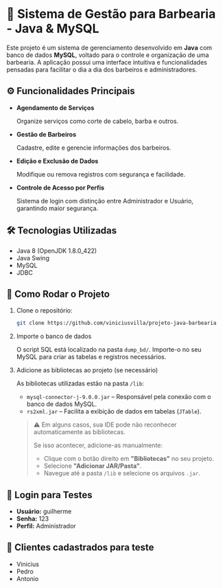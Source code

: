 # 💈 Sistema de Gestão para Barbearia - Java & MySQL

Este projeto é um sistema de gerenciamento desenvolvido em **Java** com banco de dados **MySQL**, voltado para o controle e organização de uma barbearia. A aplicação possui uma interface intuitiva e funcionalidades pensadas para facilitar o dia a dia dos barbeiros e administradores.

## ⚙️ Funcionalidades Principais

- **Agendamento de Serviços**
    
    Organize serviços como corte de cabelo, barba e outros.
    
- **Gestão de Barbeiros**
    
    Cadastre, edite e gerencie informações dos barbeiros.
    
- **Edição e Exclusão de Dados**
    
    Modifique ou remova registros com segurança e facilidade.
    
- **Controle de Acesso por Perfis**
    
    Sistema de login com distinção entre Administrador e Usuário, garantindo maior segurança.
    

## 🛠️ Tecnologias Utilizadas

- Java 8 (OpenJDK 1.8.0_422)
- Java Swing
- MySQL
- JDBC

## 🚀 Como Rodar o Projeto

1. Clone o repositório:
    
    ```bash
    git clone https://github.com/viniciusvilla/projeto-java-barbearia
    ```
    
2. Importe o banco de dados
    
    O script SQL está localizado na pasta `dump_bd/`. Importe-o no seu MySQL para criar as tabelas e registros necessários.
    
3. Adicione as bibliotecas ao projeto (se necessário)
    
    As bibliotecas utilizadas estão na pasta `/lib`:
    
    - `mysql-connector-j-9.0.0.jar` – Responsável pela conexão com o banco de dados MySQL.
    - `rs2xml.jar` – Facilita a exibição de dados em tabelas (`JTable`).
    
    > ⚠️ Em alguns casos, sua IDE pode não reconhecer automaticamente as bibliotecas.
    > 
    > Se isso acontecer, adicione-as manualmente:
    > 
    > - Clique com o botão direito em **"Bibliotecas"** no seu projeto.
    > - Selecione **"Adicionar JAR/Pasta"**.
    > - Navegue até a pasta `/lib` e selecione os arquivos `.jar`.

## 🔐 Login para Testes

- **Usuário:** guilherme  
- **Senha:** 123  
- **Perfil:** Administrador

## 👤 Clientes cadastrados para teste

- Vinicius  
- Pedro  
- Antonio